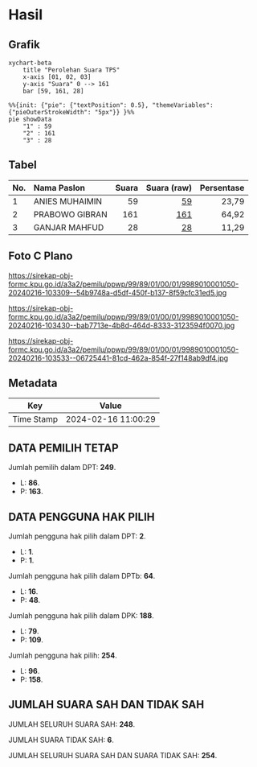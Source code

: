 # Hasil

## Grafik

```mermaid
xychart-beta
    title "Perolehan Suara TPS"
    x-axis [01, 02, 03]
    y-axis "Suara" 0 --> 161
    bar [59, 161, 28]
```

```mermaid
%%{init: {"pie": {"textPosition": 0.5}, "themeVariables": {"pieOuterStrokeWidth": "5px"}} }%%
pie showData
    "1" : 59
    "2" : 161
    "3" : 28
```

## Tabel

| No. | Nama Paslon    | Suara | Suara (raw) | Persentase |
|:--- |:-------------- | -----:| -----------:| ----------:|
| 1   | ANIES MUHAIMIN | 59    | [59][p-1]   | 23,79      |
| 2   | PRABOWO GIBRAN | 161   | [161][p-2]  | 64,92      |
| 3   | GANJAR MAHFUD  | 28    | [28][p-3]   | 11,29      |


[p-1]: https://github.com/gigit-pemilu/pemilu-2024-99-luar-negeri/blob/main/pilpres/hitung-suara/sub/99-luar-negeri/sub/89-penang-malaysia/sub/01-penang-malaysia/sub/0001-penang-malaysia/sub/050-ksk-035/sub/paslon-1.txt
[p-2]: https://github.com/gigit-pemilu/pemilu-2024-99-luar-negeri/blob/main/pilpres/hitung-suara/sub/99-luar-negeri/sub/89-penang-malaysia/sub/01-penang-malaysia/sub/0001-penang-malaysia/sub/050-ksk-035/sub/paslon-2.txt
[p-3]: https://github.com/gigit-pemilu/pemilu-2024-99-luar-negeri/blob/main/pilpres/hitung-suara/sub/99-luar-negeri/sub/89-penang-malaysia/sub/01-penang-malaysia/sub/0001-penang-malaysia/sub/050-ksk-035/sub/paslon-3.txt

## Foto C Plano

https://sirekap-obj-formc.kpu.go.id/a3a2/pemilu/ppwp/99/89/01/00/01/9989010001050-20240216-103309--54b9748a-d5df-450f-b137-8f59cfc31ed5.jpg

https://sirekap-obj-formc.kpu.go.id/a3a2/pemilu/ppwp/99/89/01/00/01/9989010001050-20240216-103430--bab7713e-4b8d-464d-8333-3123594f0070.jpg

https://sirekap-obj-formc.kpu.go.id/a3a2/pemilu/ppwp/99/89/01/00/01/9989010001050-20240216-103533--06725441-81cd-462a-854f-27f148ab9df4.jpg


## Metadata

| Key        | Value               |
| ---------- | ------------------- |
| Time Stamp | 2024-02-16 11:00:29 |


## DATA PEMILIH TETAP

Jumlah pemilih dalam DPT: **249**.
 * L: **86**.
 * P: **163**.

## DATA PENGGUNA HAK PILIH

Jumlah pengguna hak pilih dalam DPT: **2**.
 * L: **1**.
 * P: **1**.

Jumlah pengguna hak pilih dalam DPTb: **64**.
 * L: **16**.
 * P: **48**.

Jumlah pengguna hak pilih dalam DPK: **188**.
 * L: **79**.
 * P: **109**.

Jumlah pengguna hak pilih: **254**.
 * L: **96**.
 * P: **158**.

## JUMLAH SUARA SAH DAN TIDAK SAH

JUMLAH SELURUH SUARA SAH: **248**.

JUMLAH SUARA TIDAK SAH: **6**.

JUMLAH SELURUH SUARA SAH DAN SUARA TIDAK SAH: **254**.


